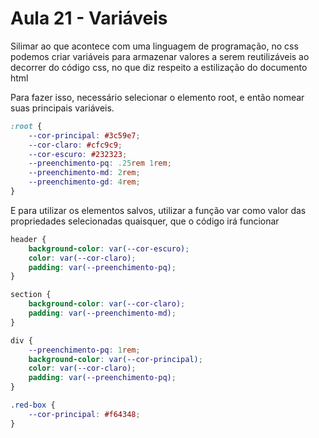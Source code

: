 # Aula 21 - Variáveis
Silimar ao que acontece com uma linguagem de programação, no css podemos criar variáveis para armazenar valores a serem reutilizáveis ao decorrer do código css, no que diz respeito a estilização do documento html

Para fazer isso, necessário selecionar o elemento root, e então nomear suas principais variáveis.

```css
:root {
    --cor-principal: #3c59e7;
    --cor-claro: #cfc9c9;
    --cor-escuro: #232323;
    --preenchimento-pq: .25rem 1rem;
    --preenchimento-md: 2rem;
    --preenchimento-gd: 4rem;
}
```

E para utilizar os elementos salvos, utilizar a função var como valor das propriedades selecionadas quaisquer, que o código irá funcionar

```css
header {
    background-color: var(--cor-escuro);
    color: var(--cor-claro);
    padding: var(--preenchimento-pq);
}

section {
    background-color: var(--cor-claro);
    padding: var(--preenchimento-md);
}

div {
    --preenchimento-pq: 1rem;
    background-color: var(--cor-principal);
    color: var(--cor-claro);
    padding: var(--preenchimento-pq);
}

.red-box {
    --cor-principal: #f64348;
}
```